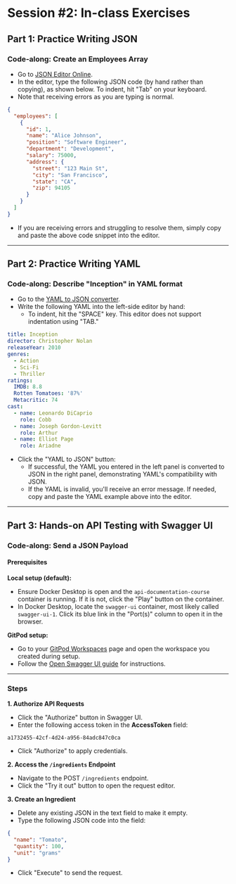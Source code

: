 # Session #2: In-class Exercises

## Part 1: Practice Writing JSON

### Code-along: Create an Employees Array

- Go to [JSON Editor Online](https://jsoneditoronline.org/).
- In the editor, type the following JSON code (by hand rather than copying), as shown below. To indent, hit "Tab" on your keyboard.
- Note that receiving errors as you are typing is normal.

```json
{
  "employees": [
    {
      "id": 1,
      "name": "Alice Johnson",
      "position": "Software Engineer",
      "department": "Development",
      "salary": 75000,
      "address": {
        "street": "123 Main St",
        "city": "San Francisco",
        "state": "CA",
        "zip": 94105
      }
    }
  ]
}
```

- If you are receiving errors and struggling to resolve them, simply copy and paste the above code snippet into the editor.

---

## Part 2: Practice Writing YAML

### Code-along: Describe "Inception" in YAML format

- Go to the [YAML to JSON converter](https://jsonformatter.org/yaml-to-json#).
- Write the following YAML into the left-side editor by hand:
  - To indent, hit the "SPACE" key. This editor does not support indentation using "TAB."

```yaml
title: Inception
director: Christopher Nolan
releaseYear: 2010
genres:
  - Action
  - Sci-Fi
  - Thriller
ratings:
  IMDB: 8.8
  Rotten Tomatoes: '87%'
  Metacritic: 74
cast:
  - name: Leonardo DiCaprio
    role: Cobb
  - name: Joseph Gordon-Levitt
    role: Arthur
  - name: Elliot Page
    role: Ariadne
```

- Click the "YAML to JSON" button:
  - If successful, the YAML you entered in the left panel is converted to JSON in the right panel, demonstrating YAML's compatibility with JSON.
  - If the YAML is invalid, you'll receive an error message. If needed, copy and paste the YAML example above into the editor.

---

## Part 3: Hands-on API Testing with Swagger UI

### Code-along: Send a JSON Payload

#### Prerequisites

**Local setup (default):**

- Ensure Docker Desktop is open and the `api-documentation-course` container is running. If it is not, click the "Play" button on the container.
- In Docker Desktop, locate the `swagger-ui` container, most likely called `swagger-ui-1`. Click its blue link in the "Port(s)" column to open it in the browser.

**GitPod setup:**

- Go to your [GitPod Workspaces](https://gitpod.io/workspaces) page and open the workspace you created during setup.
- Follow the [Open Swagger UI guide](https://github.com/mawentowski/api-documentation-course-gitpod/blob/main/docs/gitpod-user-guide.md#open-swagger-ui) for instructions.

---

### Steps

**1. Authorize API Requests**

- Click the "Authorize" button in Swagger UI.
- Enter the following access token in the **AccessToken** field:

```shell
a1732455-42cf-4d24-a956-84adc847c0ca
```

- Click "Authorize" to apply credentials.

**2. Access the `/ingredients` Endpoint**

- Navigate to the POST `/ingredients` endpoint.
- Click the "Try it out" button to open the request editor.

**3. Create an Ingredient**

- Delete any existing JSON in the text field to make it empty.
- Type the following JSON code into the field:

```json
{
  "name": "Tomato",
  "quantity": 100,
  "unit": "grams"
}
```

- Click "Execute" to send the request.
